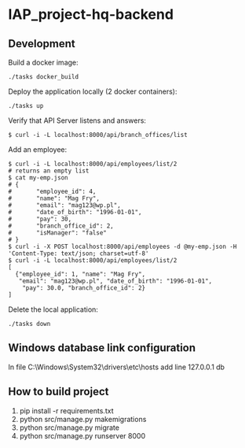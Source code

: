 # IAP_project-hq-backend

## Development
Build a docker image:
```
./tasks docker_build
```

Deploy the application locally (2 docker containers):
```
./tasks up
```

Verify that API Server listens and answers:
```
$ curl -i -L localhost:8000/api/branch_offices/list
```

Add an employee:
```
$ curl -i -L localhost:8000/api/employees/list/2
# returns an empty list
$ cat my-emp.json
# {
#       "employee_id": 4,
#       "name": "Mag Fry",
#       "email": "mag123@wp.pl",
#       "date_of_birth": "1996-01-01",
#       "pay": 30,
#       "branch_office_id": 2,
#       "isManager": "false"
# }
$ curl -i -X POST localhost:8000/api/employees -d @my-emp.json -H 'Content-Type: text/json; charset=utf-8'
$ curl -i -L localhost:8000/api/employees/list/2
[
  {"employee_id": 1, "name": "Mag Fry", 
   "email": "mag123@wp.pl", "date_of_birth": "1996-01-01",
    "pay": 30.0, "branch_office_id": 2}
]
```

Delete the local application:
```
./tasks down
```
## Windows database link configuration

In file C:\Windows\System32\drivers\etc\hosts add line
127.0.0.1       db

## How to build project
1. pip install -r requirements.txt
2. python src/manage.py makemigrations
3. python src/manage.py migrate 
4. python src/manage.py runserver 8000
